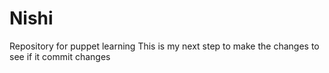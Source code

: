 # Nishi
Repository for puppet learning
This is my next step to make the changes to see if it commit changes
